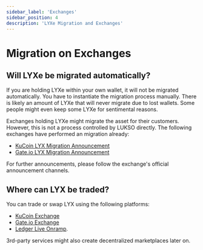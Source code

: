 ```yaml
---
sidebar_label: 'Exchanges'
sidebar_position: 4
description: 'LYXe Migration and Exchanges'
---
```


# Migration on Exchanges

## Will LYXe be migrated automatically?

If you are holding LYXe within your own wallet, it will not be migrated automatically. You have to instantiate the migration process manually. There is likely an amount of LYXe that will never migrate due to lost wallets. Some people might even keep some LYXe for sentimental reasons.

Exchanges holding LYXe might migrate the asset for their customers. However, this is not a process controlled by LUKSO directly. The following exchanges have performed an migration already:

- [KuCoin LYX Migration Announcement](https://www.kucoin.com/announcement/en-kucoin-has-completed-the-token-swap-of-lyxe-to-lyx-20230721)
- [Gate.io LYX Migration Announcement](https://www.gate.io/article/33153)

For further announcements, please follow the exchange's official announcement channels.

## Where can LYX be traded?

You can trade or swap LYX using the following platforms:

- [KuCoin Exchange](https://www.kucoin.com/announcement/en-kucoin-has-completed-the-token-swap-of-lyxe-to-lyx-20230721)
- [Gate.io Exchange](https://www.gate.io/article/33153)
- [Ledger Live Onramp](https://support.ledger.com/hc/en-us/articles/15847276545053-Lukso-LYX-?docs=true).

3rd-party services might also create decentralized marketplaces later on.
